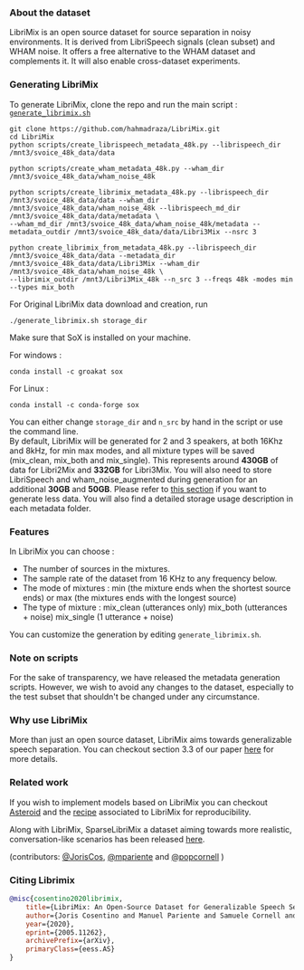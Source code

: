 ### About the dataset
LibriMix is an open source dataset for source separation in noisy 
environments. It is derived from LibriSpeech signals (clean subset) 
and WHAM noise. It offers a free alternative to the WHAM dataset 
and complements it. It will also enable cross-dataset experiments.

### Generating LibriMix
To generate LibriMix, clone the repo and run the main script : 
[`generate_librimix.sh`](./generate_librimix.sh)

```
git clone https://github.com/hahmadraza/LibriMix.git
cd LibriMix 
python scripts/create_librispeech_metadata_48k.py --librispeech_dir /mnt3/svoice_48k_data/data

python scripts/create_wham_metadata_48k.py --wham_dir /mnt3/svoice_48k_data/wham_noise_48k

python scripts/create_librimix_metadata_48k.py --librispeech_dir /mnt3/svoice_48k_data/data --wham_dir /mnt3/svoice_48k_data/wham_noise_48k --librispeech_md_dir /mnt3/svoice_48k_data/data/metadata \
--wham_md_dir /mnt3/svoice_48k_data/wham_noise_48k/metadata --metadata_outdir /mnt3/svoice_48k_data/data/Libri3Mix --nsrc 3

python create_librimix_from_metadata_48k.py --librispeech_dir /mnt3/svoice_48k_data/data --metadata_dir /mnt3/svoice_48k_data/data/Libri3Mix --wham_dir /mnt3/svoice_48k_data/wham_noise_48k \
--librimix_outdir /mnt3/Libri3Mix_48k --n_src 3 --freqs 48k -modes min --types mix_both
```

For Original LibriMix data download and creation, run
```
./generate_librimix.sh storage_dir
```

Make sure that SoX is installed on your machine.

For windows :
```
conda install -c groakat sox
```

For Linux :
```
conda install -c conda-forge sox
```

You can either change `storage_dir` and `n_src` by hand in 
the script or use the command line.  
By default, LibriMix will be generated for 2 and 3 speakers,
at both 16Khz and 8kHz, 
for min max modes, and all mixture types will be saved (mix_clean, 
mix_both and mix_single). This represents around **430GB** 
of data for Libri2Mix and **332GB** for Libri3Mix. 
You will also need to store LibriSpeech and wham_noise_augmented during
generation for an additional **30GB** and **50GB**.
Please refer to 
[this section](#Features) if you want to generate less data.
You will also find a detailed storage usage description in each metadata folder.


### Features
In LibriMix you can choose :
* The number of sources in the mixtures.
* The sample rate  of the dataset from 16 KHz to any frequency below. 
* The mode of mixtures : min (the mixture ends when the shortest source
 ends) or max (the mixtures ends with the longest source)
 * The type of mixture : mix_clean (utterances only) mix_both (utterances + noise) mix_single (1 utterance + noise)

You can customize the generation by editing ``` generate_librimix.sh ```.
 
### Note on scripts
For the sake of transparency, we have released the metadata generation 
scripts. However, we wish to avoid any changes to the dataset, 
especially to the test subset that shouldn't be changed under any 
circumstance.

### Why use LibriMix
More than just an open source dataset, LibriMix aims towards generalizable speech separation.
You can checkout section 3.3 of our paper [here](https://arxiv.org/pdf/2005.11262.pdf) for more details.

### Related work
If you wish to implement models based on LibriMix you can checkout 
[Asteroid](https://github.com/mpariente/asteroid) and the 
[recipe](https://github.com/mpariente/asteroid/tree/master/egs/librimix/ConvTasNet)
associated to LibriMix for reproducibility.

Along with LibriMix, SparseLibriMix a dataset aiming towards more realistic, conversation-like scenarios
has been released [here](https://github.com/popcornell/SparseLibriMix).

(contributors: [@JorisCos](https://github.com/JorisCos), [@mpariente](https://github.com/mpariente) and [@popcornell](https://github.com/popcornell) )

### Citing Librimix 

```BibTex
@misc{cosentino2020librimix,
    title={LibriMix: An Open-Source Dataset for Generalizable Speech Separation},
    author={Joris Cosentino and Manuel Pariente and Samuele Cornell and Antoine Deleforge and Emmanuel Vincent},
    year={2020},
    eprint={2005.11262},
    archivePrefix={arXiv},
    primaryClass={eess.AS}
}
```

